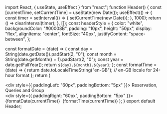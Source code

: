 import React, { useState, useEffect } from "react";
function Header() {
  const [currentTime, setCurrentTime] = useState(new Date());
  useEffect(() => {
    const timer = setInterval(() => {
      setCurrentTime(new Date());
    }, 1000);
    return () => clearInterval(timer);
  }, []);
  const headerStyle = {
    color: "white",
    backgroundColor: "#00008B",
    padding: "10px",
    height: "50px",
    display: "flex",
    alignItems: "center",
    fontSize: "40px",
    justifyContent: "space-between",
  };

  const formatDate = (date) => {
    const day = String(date.getDate()).padStart(2, "0");
    const month = String(date.getMonth() + 1).padStart(2, "0");
    const year = date.getFullYear();
    return `${day}.${month}.${year}`;
  };
  const formatTime = (date) => {
    return date.toLocaleTimeString("en-GB"); // en-GB locale for 24-hour format
  };
  return (
    <div style={headerStyle}>
      <div style={{ paddingLeft: "60px", paddingBottom: "5px" }}>
        Reservation, Queries and Group
      </div>
      <div style={{ paddingRight: "60px", paddingBottom: "5px" }}>
        {formatDate(currentTime)}&nbsp;&nbsp;{formatTime(currentTime)}
      </div>
    </div>
  );
}
export default Header;

